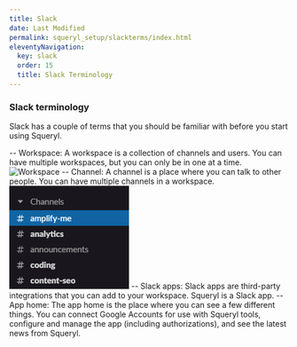 ```yaml
---
title: Slack
date: Last Modified 
permalink: squeryl_setup/slackterms/index.html
eleventyNavigation:
  key: slack 
  order: 15
  title: Slack Terminology
---
```



### Slack terminology

Slack has a couple of terms that you should be familiar with before you start using Squeryl. 

-- Workspace: A workspace is a collection of channels and users. You can have multiple workspaces, but you can only be in one at a time.
![Workspace](/content/images/workspace.png)
-- Channel: A channel is a place where you can talk to other people. You can have multiple channels in a workspace.
![Channel](/content/images/channels.png)
-- Slack apps: Slack apps are third-party integrations that you can add to your workspace. Squeryl is a Slack app.
-- App home: The app home is the place where you can see a few different things. You can connect Google Accounts for use with Squeryl tools, configure and manage the app (including authorizations), and see the latest news from Squeryl.